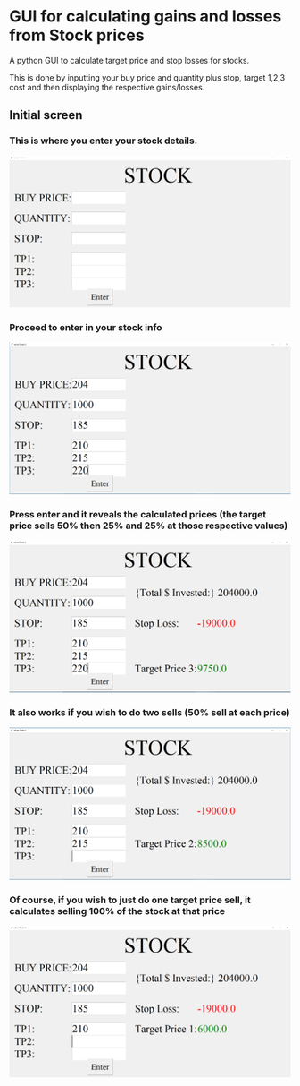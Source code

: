 # GUI for calculating gains and losses from Stock prices
A python GUI to calculate target price and stop losses for stocks. 

This is done by inputting your buy price and quantity plus stop, target 1,2,3 cost and then displaying the respective gains/losses. 
## Initial screen
### This is where you enter your stock details.
![title](images/image1.PNG)
### Proceed to enter in your stock info
![title](images/image2.PNG)
### Press enter and it reveals the calculated prices (the target price sells 50% then 25% and 25% at those respective values)
![title](images/image3.PNG)
### It also works if you wish to do two sells (50% sell at each price)
![title](images/image4.PNG)
### Of course, if you wish to just do one target price sell, it calculates selling 100% of the stock at that price 
![title](images/image5.PNG)
